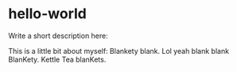 # hello-world
Write a short description here:

This is a little bit about myself:
  Blankety blank. Lol yeah blank blank BlanKety. Kettle Tea blanKets.
